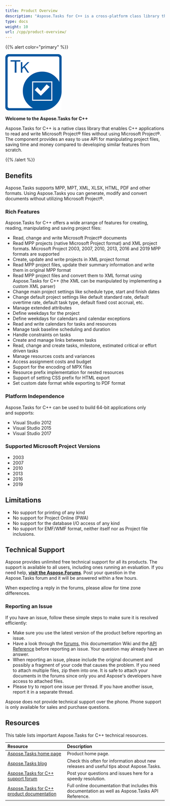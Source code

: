 ```yaml
---
title: Product Overview
description: "Aspose.Tasks for C++ is a cross-platform class library that enables C++ applications to read, edit, save and convert Microsoft Project MPP/XML and Primavera XER/P6 XML files without using Microsoft Project or Oracle Primavera software."
type: docs
weight: 10
url: /cpp/product-overview/
---
```


{{% alert color="primary" %}} 

![Aspose.Tasks for C++ Logo](product-overview_1.png)

**Welcome to the Aspose.Tasks for C++**

Aspose.Tasks for C++ is a native class library that enables C++ applications to read and write Microsoft Project® files without using Microsoft Project®. The component provides an easy to use API for manipulating project files, saving time and money compared to developing similar features from scratch.

{{% /alert %}} 

## **Benefits**
Aspose.Tasks supports MPP, MPT, XML, XLSX, HTML, PDF and other formats. Using Aspose.Tasks you can generate, modify and convert documents without utilizing Microsoft Project®.
### **Rich Features**
Aspose.Tasks for C++ offers a wide arrange of features for creating, reading, manipulating and saving project files:

- Read, change and write Microsoft Project® documents
- Read MPP projects (native Microsoft Project format) and XML project formats. Microsoft Project 2003, 2007, 2010, 2013, 2016 and 2019 MPP formats are supported
- Create, update and write projects in XML project format
- Read MPP project files, update their summary information and write them in original MPP format
- Read MPP project files and convert them to XML format using Aspose.Tasks for C++ (the XML can be manipulated by implementing a custom XML parser)
- Change main project settings like schedule type, start and finish dates
- Change default project settings like default standard rate, default overtime rate, default task type, default fixed cost accrual, etc.
- Manage extended attributes
- Define weekdays for the project
- Define weekdays for calendars and calendar exceptions
- Read and write calendars for tasks and resources
- Manage task baseline scheduling and duration
- Handle constraints on tasks
- Create and manage links between tasks
- Read, change and create tasks, milestone, estimated critical or effort driven tasks
- Manage resources costs and variances
- Access assignment costs and budget
- Support for the encoding of MPX files
- Resource prefix implementation for nested resources
- Support of setting CSS prefix for HTML export
- Set custom date format while exporting to PDF format
### **Platform Independence**
Aspose.Tasks for C++ can be used to build 64-bit applications only and supports:

- Visual Studio 2012
- Visual Studio 2015
- Visual Studio 2017
### **Supported Microsoft Project Versions**
- 2003
- 2007
- 2010
- 2013
- 2016
- 2019
## **Limitations**
- No support for printing of any kind
- No support for Project Online (PWA)
- No support for the database I/O access of any kind
- No support for EMF/WMF format, neither itself nor as Project file inclusions.
## **Technical Support**
Aspose provides unlimited free technical support for all its products. The support is available to all users, including ones running an evaluation. If you need help, [**visit the Aspose.Forums**](https://forum.aspose.com/c/tasks/15). Post your question in the Aspose.Tasks forum and it will be answered within a few hours.

When expecting a reply in the forums, please allow for time zone differences.
### **Reporting an Issue**
If you have an issue, follow these simple steps to make sure it is resolved efficiently:

- Make sure you use the latest version of the product before reporting an issue. 
- Have a look through the [forums](https://forum.aspose.com/c/tasks/15), this documentation Wiki and the [API Reference](https://apireference.aspose.com/tasks/cpp) before reporting an issue. Your question may already have an answer.
- When reporting an issue, please include the original document and possibly a fragment of your code that causes the problem. If you need to attach multiple files, zip them into one. It is safe to attach your documents in the forums since only you and Aspose's developers have access to attached files.
- Please try to report one issue per thread. If you have another issue, report it in a separate thread.

Aspose does not provide technical support over the phone. Phone support is only available for sales and purchase questions.
## **Resources**
This table lists important Aspose.Tasks for C++ technical resources.

|**Resource**|**Description**|
| :- | :- |
|[Aspose.Tasks home page](https://products.aspose.com/tasks/cpp)|Product home page.|
|[Aspose.Tasks blog](https://blog.aspose.com/category/tasks/)|Check this often for information about new releases and useful tips about Aspose.Tasks.|
|[Aspose.Tasks for C++ support forum](https://forum.aspose.com/c/tasks/15)|Post your questions and issues here for a speedy resolution.|
|[Aspose.Tasks for C++ product documentation](https://docs.aspose.com/tasks/cpp/)|Full online documentation that includes this documentation as well as Aspose.Tasks API Reference.|

